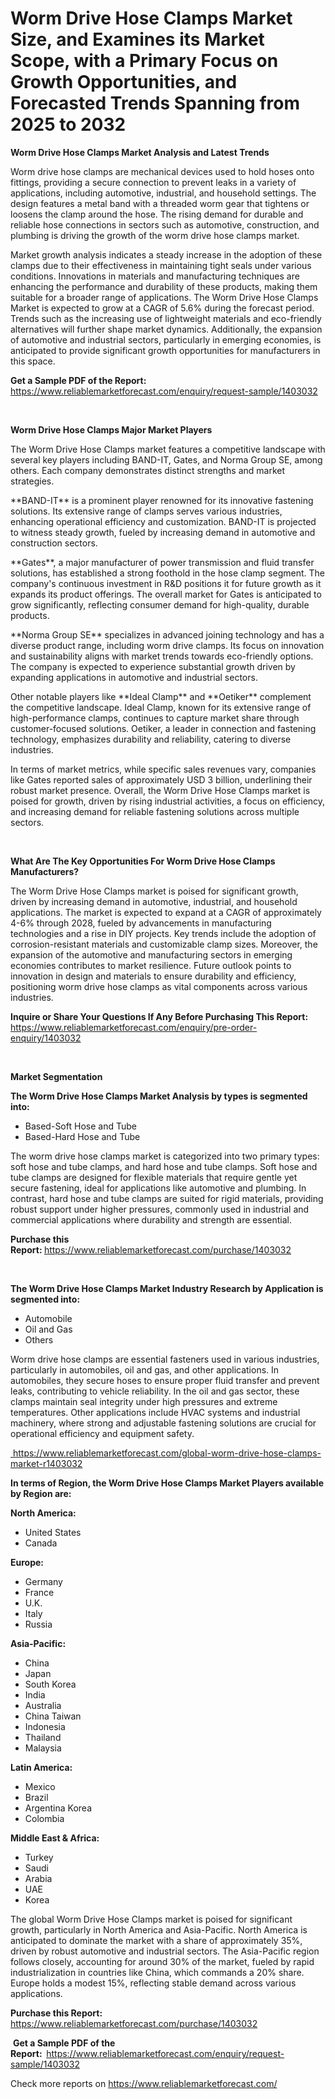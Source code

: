 <p><h1>Worm Drive Hose Clamps Market Size, and Examines its Market Scope, with a Primary Focus on Growth Opportunities, and Forecasted Trends Spanning from 2025 to 2032</h1></p><p><strong>Worm Drive Hose Clamps Market Analysis and Latest Trends</strong></p>
<p><p>Worm drive hose clamps are mechanical devices used to hold hoses onto fittings, providing a secure connection to prevent leaks in a variety of applications, including automotive, industrial, and household settings. The design features a metal band with a threaded worm gear that tightens or loosens the clamp around the hose. The rising demand for durable and reliable hose connections in sectors such as automotive, construction, and plumbing is driving the growth of the worm drive hose clamps market.</p><p>Market growth analysis indicates a steady increase in the adoption of these clamps due to their effectiveness in maintaining tight seals under various conditions. Innovations in materials and manufacturing techniques are enhancing the performance and durability of these products, making them suitable for a broader range of applications. The Worm Drive Hose Clamps Market is expected to grow at a CAGR of 5.6% during the forecast period. Trends such as the increasing use of lightweight materials and eco-friendly alternatives will further shape market dynamics. Additionally, the expansion of automotive and industrial sectors, particularly in emerging economies, is anticipated to provide significant growth opportunities for manufacturers in this space.</p></p>
<p><strong>Get a Sample PDF of the Report:&nbsp;</strong> <a href="https://www.reliablemarketforecast.com/enquiry/request-sample/1403032?utm_campaign=3182&utm_medium=2&utm_source=Github&utm_content=ia&utm_term=28032025&utm_id=worm-drive-hose-clamps">https://www.reliablemarketforecast.com/enquiry/request-sample/1403032</a></p>
<p>&nbsp;</p>
<p><strong>Worm Drive Hose Clamps Major Market Players</strong></p>
<p><p>The Worm Drive Hose Clamps market features a competitive landscape with several key players including BAND-IT, Gates, and Norma Group SE, among others. Each company demonstrates distinct strengths and market strategies.</p><p>**BAND-IT** is a prominent player renowned for its innovative fastening solutions. Its extensive range of clamps serves various industries, enhancing operational efficiency and customization. BAND-IT is projected to witness steady growth, fueled by increasing demand in automotive and construction sectors.</p><p>**Gates**, a major manufacturer of power transmission and fluid transfer solutions, has established a strong foothold in the hose clamp segment. The company's continuous investment in R&D positions it for future growth as it expands its product offerings. The overall market for Gates is anticipated to grow significantly, reflecting consumer demand for high-quality, durable products.</p><p>**Norma Group SE** specializes in advanced joining technology and has a diverse product range, including worm drive clamps. Its focus on innovation and sustainability aligns with market trends towards eco-friendly options. The company is expected to experience substantial growth driven by expanding applications in automotive and industrial sectors.</p><p>Other notable players like **Ideal Clamp** and **Oetiker** complement the competitive landscape. Ideal Clamp, known for its extensive range of high-performance clamps, continues to capture market share through customer-focused solutions. Oetiker, a leader in connection and fastening technology, emphasizes durability and reliability, catering to diverse industries.</p><p>In terms of market metrics, while specific sales revenues vary, companies like Gates reported sales of approximately USD 3 billion, underlining their robust market presence. Overall, the Worm Drive Hose Clamps market is poised for growth, driven by rising industrial activities, a focus on efficiency, and increasing demand for reliable fastening solutions across multiple sectors.</p></p>
<p>&nbsp;</p>
<p><strong>What Are The Key Opportunities For Worm Drive Hose Clamps Manufacturers?</strong></p>
<p><p>The Worm Drive Hose Clamps market is poised for significant growth, driven by increasing demand in automotive, industrial, and household applications. The market is expected to expand at a CAGR of approximately 4-6% through 2028, fueled by advancements in manufacturing technologies and a rise in DIY projects. Key trends include the adoption of corrosion-resistant materials and customizable clamp sizes. Moreover, the expansion of the automotive and manufacturing sectors in emerging economies contributes to market resilience. Future outlook points to innovation in design and materials to ensure durability and efficiency, positioning worm drive hose clamps as vital components across various industries.</p></p>
<p><strong>Inquire or Share Your Questions If Any Before Purchasing This Report:</strong> <a href="https://www.reliablemarketforecast.com/enquiry/pre-order-enquiry/1403032?utm_campaign=3182&utm_medium=2&utm_source=Github&utm_content=ia&utm_term=28032025&utm_id=worm-drive-hose-clamps">https://www.reliablemarketforecast.com/enquiry/pre-order-enquiry/1403032</a></p>
<p>&nbsp;</p>
<p><strong>Market Segmentation</strong></p>
<p><strong>The Worm Drive Hose Clamps Market Analysis by types is segmented into:</strong></p>
<p><ul><li>Based-Soft Hose and Tube</li><li>Based-Hard Hose and Tube</li></ul></p>
<p><p>The worm drive hose clamps market is categorized into two primary types: soft hose and tube clamps, and hard hose and tube clamps. Soft hose and tube clamps are designed for flexible materials that require gentle yet secure fastening, ideal for applications like automotive and plumbing. In contrast, hard hose and tube clamps are suited for rigid materials, providing robust support under higher pressures, commonly used in industrial and commercial applications where durability and strength are essential.</p></p>
<p><strong>Purchase this Report:&nbsp;</strong><a href="https://www.reliablemarketforecast.com/purchase/1403032?utm_campaign=3182&utm_medium=2&utm_source=Github&utm_content=ia&utm_term=28032025&utm_id=worm-drive-hose-clamps">https://www.reliablemarketforecast.com/purchase/1403032</a></p>
<p>&nbsp;</p>
<p><strong>The Worm Drive Hose Clamps Market Industry Research by Application is segmented into:</strong></p>
<p><ul><li>Automobile</li><li>Oil and Gas</li><li>Others</li></ul></p>
<p><p>Worm drive hose clamps are essential fasteners used in various industries, particularly in automobiles, oil and gas, and other applications. In automobiles, they secure hoses to ensure proper fluid transfer and prevent leaks, contributing to vehicle reliability. In the oil and gas sector, these clamps maintain seal integrity under high pressures and extreme temperatures. Other applications include HVAC systems and industrial machinery, where strong and adjustable fastening solutions are crucial for operational efficiency and equipment safety.</p></p>
<p><a href="https://www.reliablemarketforecast.com/global-worm-drive-hose-clamps-market-r1403032?utm_campaign=3182&utm_medium=2&utm_source=Github&utm_content=ia&utm_term=28032025&utm_id=worm-drive-hose-clamps">&nbsp;https://www.reliablemarketforecast.com/global-worm-drive-hose-clamps-market-r1403032</a></p>
<p><strong>In terms of Region, the Worm Drive Hose Clamps Market Players available by Region are:</strong></p>
<p>
    <p> <strong> North America: </strong>
        <ul>
            <li>United States</li>
            <li>Canada</li>
        </ul>
        </p> 
    <p> <strong> Europe: </strong>
        <ul>
            <li>Germany</li>
            <li>France</li>
            <li>U.K.</li>
            <li>Italy</li>
            <li>Russia</li>
        </ul>
        </p> 
    <p> <strong> Asia-Pacific: </strong>
        <ul>
            <li>China</li>
            <li>Japan</li>
            <li>South Korea</li>
            <li>India</li>
            <li>Australia</li>
            <li>China Taiwan</li>
            <li>Indonesia</li>
            <li>Thailand</li>
            <li>Malaysia</li>
        </ul>
        </p> 
    <p> <strong> Latin America: </strong>
        <ul>
            <li>Mexico</li>
            <li>Brazil</li>
            <li>Argentina Korea</li>
            <li>Colombia</li>
        </ul>
        </p> 
    <p> <strong> Middle East & Africa: </strong>
        <ul>
            <li>Turkey</li>
            <li>Saudi</li>
            <li>Arabia</li>
            <li>UAE</li>
            <li>Korea</li>
        </ul>
    </p>
    </p>
<p><p>The global Worm Drive Hose Clamps market is poised for significant growth, particularly in North America and Asia-Pacific. North America is anticipated to dominate the market with a share of approximately 35%, driven by robust automotive and industrial sectors. The Asia-Pacific region follows closely, accounting for around 30% of the market, fueled by rapid industrialization in countries like China, which commands a 20% share. Europe holds a modest 15%, reflecting stable demand across various applications.</p></p>
<p><strong>Purchase this Report: </strong><a href="https://www.reliablemarketforecast.com/purchase/1403032?utm_campaign=3182&utm_medium=2&utm_source=Github&utm_content=ia&utm_term=28032025&utm_id=worm-drive-hose-clamps">https://www.reliablemarketforecast.com/purchase/1403032</a></p>
<p>&nbsp;<strong>Get a Sample PDF of the Report:&nbsp;&nbsp;</strong><a href="https://www.reliablemarketforecast.com/enquiry/request-sample/1403032?utm_campaign=3182&utm_medium=2&utm_source=Github&utm_content=ia&utm_term=28032025&utm_id=worm-drive-hose-clamps">https://www.reliablemarketforecast.com/enquiry/request-sample/1403032</a></p>
<p><strong></strong></p>
<p>Check more reports on <a href="https://www.reliablemarketforecast.com/?utm_campaign=3182&utm_medium=2&utm_source=Github&utm_content=ia&utm_term=28032025&utm_id=worm-drive-hose-clamps">https://www.reliablemarketforecast.com/</a></p>